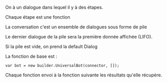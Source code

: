 On à un dialogue dans lequel il y à des étapes.

Chaque étape est une fonction

La conversation c'est un ensemble de dialogues sous forme de pile

Le dernier dialogue de la pile sera la première donnée affichée (LIFO).

Si la pile est vide, on prend la default Dialog

La fonction de base est :

```JS
var bot = new builder.UniversalBot(connector, []);
```

Chaque fonction envoi à la fonction suivante les résultats qu'elle récupère.

